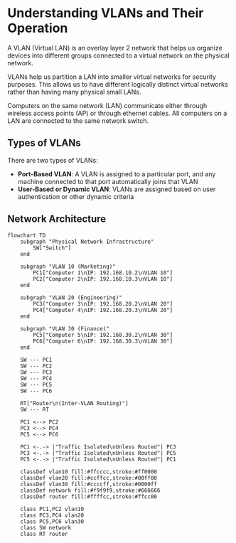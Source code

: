 # Understanding VLANs and Their Operation

A VLAN (Virtual LAN) is an overlay layer 2 network that helps us organize devices into different groups connected to a virtual network on the physical network.

VLANs help us partition a LAN into smaller virtual networks for security purposes. This allows us to have different logically distinct virtual networks rather than having many physical small LANs.

Computers on the same network (LAN) communicate either through wireless access points (AP) or through ethernet cables. All computers on a LAN are connected to the same network switch.

## Types of VLANs

There are two types of VLANs:

- **Port-Based VLAN**: A VLAN is assigned to a particular port, and any machine connected to that port automatically joins that VLAN
- **User-Based or Dynamic VLAN**: VLANs are assigned based on user authentication or other dynamic criteria

## Network Architecture

```mermaid
flowchart TD
    subgraph "Physical Network Infrastructure"
        SW["Switch"] 
    end
    
    subgraph "VLAN 10 (Marketing)"
        PC1["Computer 1\nIP: 192.168.10.2\nVLAN 10"]
        PC2["Computer 2\nIP: 192.168.10.3\nVLAN 10"]
    end
    
    subgraph "VLAN 20 (Engineering)"
        PC3["Computer 3\nIP: 192.168.20.2\nVLAN 20"]
        PC4["Computer 4\nIP: 192.168.20.3\nVLAN 20"]
    end
    
    subgraph "VLAN 30 (Finance)"
        PC5["Computer 5\nIP: 192.168.30.2\nVLAN 30"]
        PC6["Computer 6\nIP: 192.168.30.3\nVLAN 30"]
    end
    
    SW --- PC1
    SW --- PC2
    SW --- PC3
    SW --- PC4
    SW --- PC5
    SW --- PC6
    
    RT["Router\n(Inter-VLAN Routing)"]
    SW --- RT
    
    PC1 <--> PC2
    PC3 <--> PC4
    PC5 <--> PC6
    
    PC1 <-.-> |"Traffic Isolated\nUnless Routed"| PC3
    PC3 <-.-> |"Traffic Isolated\nUnless Routed"| PC5
    PC5 <-.-> |"Traffic Isolated\nUnless Routed"| PC1
    
    classDef vlan10 fill:#ffcccc,stroke:#ff0000
    classDef vlan20 fill:#ccffcc,stroke:#00ff00
    classDef vlan30 fill:#ccccff,stroke:#0000ff
    classDef network fill:#f9f9f9,stroke:#666666
    classDef router fill:#ffffcc,stroke:#ffcc00
    
    class PC1,PC2 vlan10
    class PC3,PC4 vlan20
    class PC5,PC6 vlan30
    class SW network
    class RT router
```
